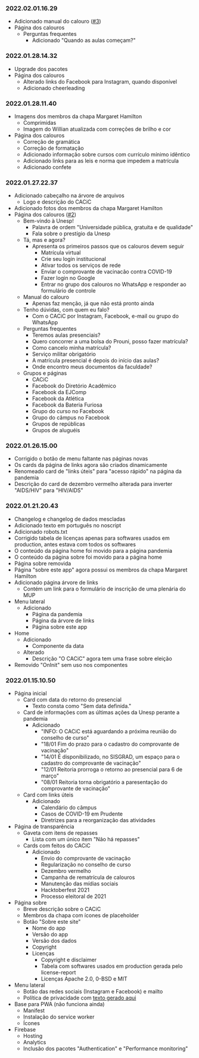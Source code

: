 ### 2022.02.01.16.29
- Adicionado manual do calouro ([#3](https://github.com/cacic-fct/cacic-fct/pull/3))
- Página dos calouros
    - Perguntas frequentes
        - Adicionado "Quando as aulas começam?"

### 2022.01.28.14.32
- Upgrade dos pacotes
- Página dos calouros
    - Alterado links do Facebook para Instagram, quando disponível
    - Adicionado cheerleading 

### 2022.01.28.11.40
- Imagens dos membros da chapa Margaret Hamilton
    - Comprimidas
    - Imagem do Willian atualizada com correções de brilho e cor
- Página dos calouros
    - Correção de gramática
    - Correção de formatação
    - Adicionado informação sobre cursos com currículo mínimo idêntico
    - Adicionado links para as leis e norma que impedem a matrícula 
    - Adicionado confete

### 2022.01.27.22.37
- Adicionado cabeçalho na árvore de arquivos
    - Logo e descrição do CACiC
- Adicionado fotos dos membros da chapa Margaret Hamilton
- Página dos calouros ([#2](https://github.com/cacic-fct/cacic-fct/pull/2))
	- Bem-vindo à Unesp!
		- Palavra de ordem "Universidade pública, gratuita e de qualidade"
		- Fala sobre o prestígio da Unesp
	- Tá, mas e agora?
		- Apresenta os primeiros passos que os calouros devem seguir
			- Matrícula virtual
			- Crie seu login institucional
			- Ativar todos os serviços de rede
			- Enviar o comprovante de vacinacão contra COVID-19
			- Fazer login no Google
			- Entrar no grupo dos calouros no WhatsApp e responder ao formulário de controle
	- Manual do calouro
		- Apenas faz menção, já que não está pronto ainda
	- Tenho dúvidas, com quem eu falo?
		- Com o CACiC por Instagram, Facebook, e-mail ou grupo do WhatsApp
	- Perguntas frequentes
		- Teremos aulas presenciais?
		- Quero concorrer a uma bolsa do Prouni, posso fazer matrícula?
		- Como cancelo minha matrícula?
		- Serviço militar obrigatório
		- A matrícula presencial é depois do início das aulas?
		- Onde encontro meus documentos da faculdade?
	- Grupos e páginas
		- CACiC
		- Facebook do Diretório Acadêmico
		- Facebook da EJComp
		- Facebook da Atlética
		- Facebook da Bateria Furiosa
		- Grupo do curso no Facebook
		- Grupo do câmpus no Facebook
		- Grupos de repúblicas
		- Grupos de aluguéis

### 2022.01.26.15.00
- Corrigido o botão de menu faltante nas páginas novas
- Os cards da página de links agora são criados dinamicamente 
- Renomeado card de "links úteis" para "acesso rápido" na página da pandemia
- Descrição do card de dezembro vermelho alterada para inverter "AIDS/HIV" para "HIV/AIDS"

### 2022.01.21.20.43
- Changelog e changelog de dados mescladas
- Adicionado texto em português no noscript
- Adicionado robots.txt
- Corrigido tabela de licenças apenas para softwares usados em production, antes estava com todos os softwares
- O conteúdo da página home foi movido para a página pandemia
- O conteúdo da página sobre foi movido para a página home
- Página sobre removida
- Página "sobre este app" agora possui os membros da chapa Margaret Hamilton
- Adicionado página árvore de links
    - Contém um link para o formulário de inscrição de uma plenária do MUP
- Menu lateral
    - Adicionado
        - Página da pandemia
        - Página da árvore de links
        - Página sobre este app
- Home
    - Adicionado
        - Componente da data
    - Alterado
        - Descrição "O CACiC" agora tem uma frase sobre eleição
- Removido "OnInit" sem uso nos componentes

### 2022.01.15.10.50
- Página inicial
    - Card com data do retorno do presencial
        - Texto consta como "Sem data definida."
    - Card de informações com as últimas ações da Unesp perante a pandemia
        - Adicionado
            - "INFO: O CACiC está aguardando a próxima reunião do conselho de curso"
            - "18/01 Fim do prazo para o cadastro do comprovante de vacinação"
            - "14/01 É disponibilizado, no SISGRAD, um espaço para o cadastro do comprovante de vacinação"
            - "12/01 Reitoria prorroga o retorno ao presencial para 6 de março"
            - "08/01 Reitoria torna obrigatório a paresentação do comprovante de vacinação"
    - Card com links úteis
        - Adicionado
            - Calendário do câmpus
            - Casos de COVID-19 em Prudente
            - Diretrizes para a reorganização das atividades
- Página de transparência
    - Gaveta com itens de repasses
        - Lista com um único item "Não há repasses"
    - Cards com feitos do CACiC
        - Adicionado
            - Envio do comprovante de vacinação
            - Regularização no conselho de curso
            - Dezembro vermelho
            - Campanha de rematrícula de calouros
            - Manutenção das mídias sociais
            - Hacktoberfest 2021
            - Processo eleitoral de 2021
- Página sobre
    - Breve descrição sobre o CACiC
    - Membros da chapa com ícones de placeholder
    - Botão "Sobre este site"
        - Nome do app
        - Versão do app
        - Versão dos dados
        - Copyright
        - Licenças
            - Copyright e disclaimer
            - Tabela com softwares usados em production gerada pelo license-report
            - Licenças Apache 2.0, 0-BSD e MIT
- Menu lateral
    - Botão das redes sociais (Instagram e Facebook) e mailto
    - Política de privacidade com [texto gerado aqui](https://www.blogson.com.br/gerador-de-politica-de-privacidade-lgpd/)
- Base para PWA (não funciona ainda)
    - Manifest
    - Instalação do service worker
    - Ícones
- Firebase
    - Hosting
    - Analytics
    - Inclusão dos pacotes "Authentication" e "Performance monitoring"